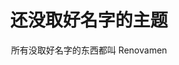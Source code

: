 ---
layout: post
title: 还没取好名字的主题
subtitle: 所有没取好名字的东西都叫 Renovamen
header-img: img/theme.jpg
header-mask: rgba(40, 57, 101, .4)
catalog: true
hide-author: true
---